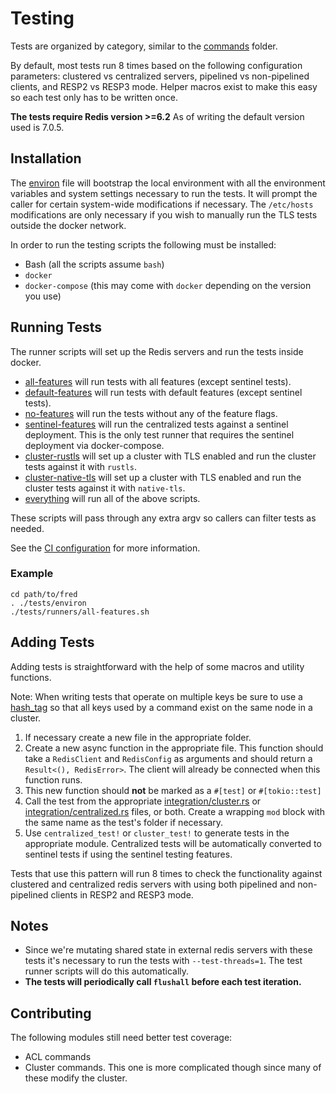 # Testing

Tests are organized by category, similar to the [commands](../src/commands) folder.

By default, most tests run 8 times based on the following configuration parameters: clustered vs centralized servers, pipelined vs non-pipelined clients, and RESP2 vs RESP3 mode. Helper macros exist to make this easy so each test only has to be written once.

**The tests require Redis version >=6.2** As of writing the default version used is 7.0.5.

## Installation

The [environ](environ) file will bootstrap the local environment with all the environment variables and system settings necessary to run the tests. It will prompt the caller for certain system-wide modifications if necessary. The `/etc/hosts` modifications are only necessary if you wish to manually run the TLS tests outside the docker network.

In order to run the testing scripts the following must be installed:

* Bash (all the scripts assume `bash`)
* `docker`
* `docker-compose` (this may come with `docker` depending on the version you use)

## Running Tests

The runner scripts will set up the Redis servers and run the tests inside docker. 

* [all-features](runners/all-features.sh) will run tests with all features (except sentinel tests).
* [default-features](runners/default-features.sh) will run tests with default features (except sentinel tests).
* [no-features](runners/no-features.sh) will run the tests without any of the feature flags.
* [sentinel-features](runners/sentinel-features.sh) will run the centralized tests against a sentinel deployment. This is the only test runner that requires the sentinel deployment via docker-compose.
* [cluster-rustls](runners/cluster-rustls.sh) will set up a cluster with TLS enabled and run the cluster tests against it with `rustls`.
* [cluster-native-tls](runners/cluster-native-tls.sh) will set up a cluster with TLS enabled and run the cluster tests against it with `native-tls`.
* [everything](runners/everything.sh) will run all of the above scripts. 

These scripts will pass through any extra argv so callers can filter tests as needed.

See the [CI configuration](../.circleci/config.yml) for more information.

### Example

```
cd path/to/fred
. ./tests/environ
./tests/runners/all-features.sh
```

## Adding Tests

Adding tests is straightforward with the help of some macros and utility functions.

Note: When writing tests that operate on multiple keys be sure to use a [hash_tag](https://redis.io/topics/cluster-spec#keys-hash-tags) so that all keys used by a command exist on the same node in a cluster. 

1. If necessary create a new file in the appropriate folder.
2. Create a new async function in the appropriate file. This function should take a `RedisClient` and `RedisConfig` as arguments and should return a `Result<(), RedisError>`. The client will already be connected when this function runs.
3. This new function should **not** be marked as a `#[test]` or `#[tokio::test]`
4. Call the test from the appropriate [integration/cluster.rs](integration/cluster.rs) or [integration/centralized.rs](integration/centralized.rs) files, or both. Create a wrapping `mod` block with the same name as the test's folder if necessary.
5. Use `centralized_test!` or `cluster_test!` to generate tests in the appropriate module. Centralized tests will be automatically converted to sentinel tests if using the sentinel testing features.

Tests that use this pattern will run 8 times to check the functionality against clustered and centralized redis servers with using both pipelined and non-pipelined clients in RESP2 and RESP3 mode.

## Notes

* Since we're mutating shared state in external redis servers with these tests it's necessary to run the tests with `--test-threads=1`. The test runner scripts will do this automatically.
* **The tests will periodically call `flushall` before each test iteration.**

## Contributing

The following modules still need better test coverage:

* ACL commands
* Cluster commands. This one is more complicated though since many of these modify the cluster.